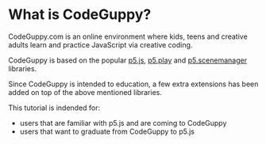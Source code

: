 # What is CodeGuppy?

CodeGuppy.com is an online environment where kids, teens and creative adults learn and practice JavaScript via creative coding.

CodeGuppy is based on the popular [p5.js](https://p5js.org/), [p5.play](http://molleindustria.github.io/p5.play/) and [p5.scenemanager](https://github.com/mveteanu/p5.SceneManager) libraries. 

Since CodeGuppy is intended to education, a few extra extensions has been added on top of the above mentioned libraries.

This tutorial is indended for:

- users that are familiar with p5.js and are coming to CodeGuppy
- users that want to graduate from CodeGuppy to p5.js
